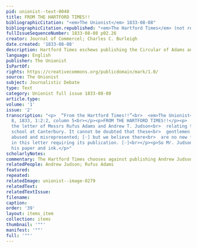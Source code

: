 ```yaml
---
pid: unionist--text-0040
title: FROM THE HARTFORD TIMES!!
bibliographicCitation: "<em>The Unionist</em> 1833-08-08"
bibliographicCitation.republished: "<em>The Hartford Times</em> (not researched)"
fullIssueSequenceNumber: 1833-08-08 p02.26
creator: Journal of Commercel; Charles C. Burleigh
date.created: '1833-08-08'
description: Hartford Times eschews publishing the Circular of Adams and Judson
language: English
publisher: The Unionist
IsPartOf: 
rights: https://creativecommons.org/publicdomain/mark/1.0/
source: The Unionist
subject: Journalistic Debate
type: Text
category: Unionist full issue 1833-08-08
article.type: 
volume: '1'
issue: '2'
transcription: "<p>  “From the Hartford Times!!”<br>  <em>The Unionist</em>  August
  8, 1833, 1:2:2, column 5<br></p><p>FROM THE HARTFORD TIMES!!</p><p>  We have received
  the letter of Messrs Rufus Adams and Andrew T. Judson<br>  relating to the negro
  school at Canterbury. It cannot be doubted that these<br>  gentlemen have been much
  abused and misrepresented; [☞] but we believe there<br>  are no new facts set forth
  in this letter requiring its publication. [☞]<br></p><p>So Mr. Judson has wasted
  his paper and ink.</p>"
scholarlyNotes: 
commentary: The Hartford Times chooses against publishing Andrew Judson's circular.
relatedPeople: Andrew Judson; Rufus Adams
featured: 
repeated: 
relatedImage: unionist--image-0279
relatedText: 
relatedTextIssue: 
filename: 
caption: 
order: '39'
layout: items_item
collection: items
thumbnail: '""'
manifest: '""'
full: '""'
---
```

